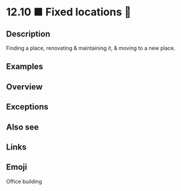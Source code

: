 # 12.10 ■ Fixed locations 🏢

## Description

Finding a place, renovating & maintaining it, & moving to a new place.

## Examples

## Overview

## Exceptions

## Also see


## Links

## Emoji

Office building
